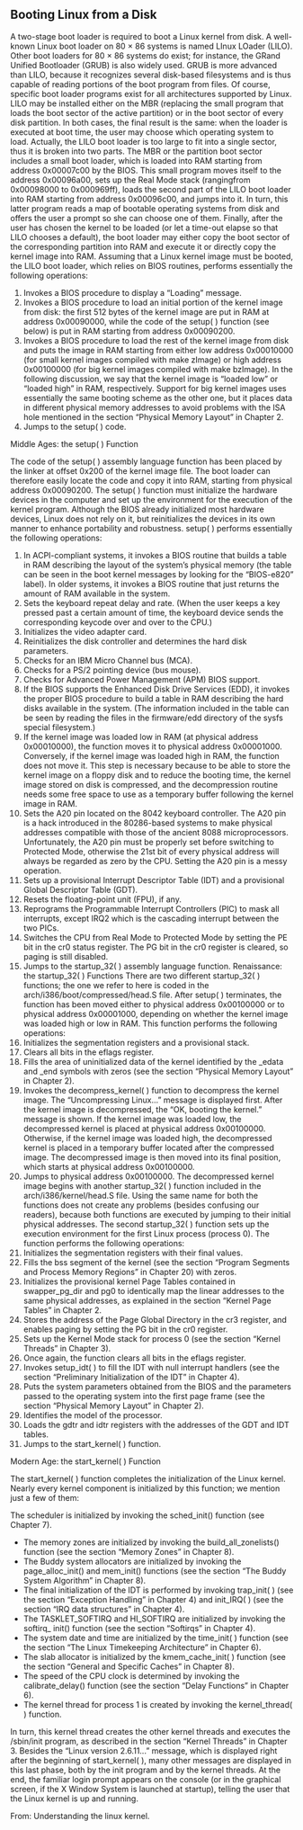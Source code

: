## Booting Linux from a Disk
A two-stage boot loader is required to boot a Linux kernel from disk. A well-known
Linux boot loader on 80 × 86 systems is named LInux LOader (LILO). Other boot
loaders for 80 × 86 systems do exist; for instance, the GRand Unified Bootloader
(GRUB) is also widely used. GRUB is more advanced than LILO, because it recognizes
several disk-based filesystems and is thus capable of reading portions of the
boot program from files. Of course, specific boot loader programs exist for all architectures
supported by Linux.
LILO may be installed either on the MBR (replacing the small program that loads the
boot sector of the active partition) or in the boot sector of every disk partition. In
both cases, the final result is the same: when the loader is executed at boot time, the
user may choose which operating system to load.
Actually, the LILO boot loader is too large to fit into a single sector, thus it is broken
into two parts. The MBR or the partition boot sector includes a small boot loader,
which is loaded into RAM starting from address 0x00007c00 by the BIOS. This small
program moves itself to the address 0x00096a00, sets up the Real Mode stack (rangingfrom 0x00098000 to 0x000969ff), loads the second part of the LILO boot loader into
RAM starting from address 0x00096c00, and jumps into it.
In turn, this latter program reads a map of bootable operating systems from disk and
offers the user a prompt so she can choose one of them. Finally, after the user has
chosen the kernel to be loaded (or let a time-out elapse so that LILO chooses a
default), the boot loader may either copy the boot sector of the corresponding partition
into RAM and execute it or directly copy the kernel image into RAM.
Assuming that a Linux kernel image must be booted, the LILO boot loader, which
relies on BIOS routines, performs essentially the following operations:
1. Invokes a BIOS procedure to display a “Loading” message.
2. Invokes a BIOS procedure to load an initial portion of the kernel image from
disk: the first 512 bytes of the kernel image are put in RAM at address
0x00090000, while the code of the setup( ) function (see below) is put in RAM
starting from address 0x00090200.
3. Invokes a BIOS procedure to load the rest of the kernel image from disk and puts
the image in RAM starting from either low address 0x00010000 (for small kernel
images compiled with make zImage) or high address 0x00100000 (for big kernel
images compiled with make bzImage). In the following discussion, we say that the
kernel image is “loaded low” or “loaded high” in RAM, respectively. Support for
big kernel images uses essentially the same booting scheme as the other one, but
it places data in different physical memory addresses to avoid problems with the
ISA hole mentioned in the section “Physical Memory Layout” in Chapter 2.
4. Jumps to the setup( ) code.


Middle Ages: the setup( ) Function

The code of the setup( ) assembly language function has been placed by the linker at
offset 0x200 of the kernel image file. The boot loader can therefore easily locate the
code and copy it into RAM, starting from physical address 0x00090200.
The setup( ) function must initialize the hardware devices in the computer and set
up the environment for the execution of the kernel program. Although the BIOS
already initialized most hardware devices, Linux does not rely on it, but reinitializes
the devices in its own manner to enhance portability and robustness. setup( ) performs
essentially the following operations:
1. In ACPI-compliant systems, it invokes a BIOS routine that builds a table in RAM
describing the layout of the system’s physical memory (the table can be seen in
the boot kernel messages by looking for the “BIOS-e820” label). In older systems,
it invokes a BIOS routine that just returns the amount of RAM available in
the system.
2. Sets the keyboard repeat delay and rate. (When the user keeps a key pressed past
a certain amount of time, the keyboard device sends the corresponding keycode
over and over to the CPU.)
3. Initializes the video adapter card.
4. Reinitializes the disk controller and determines the hard disk parameters.
5. Checks for an IBM Micro Channel bus (MCA).
6. Checks for a PS/2 pointing device (bus mouse).
7. Checks for Advanced Power Management (APM) BIOS support.
8. If the BIOS supports the Enhanced Disk Drive Services (EDD), it invokes the
proper BIOS procedure to build a table in RAM describing the hard disks available
in the system. (The information included in the table can be seen by reading
the files in the firmware/edd directory of the sysfs special filesystem.)
9. If the kernel image was loaded low in RAM (at physical address 0x00010000), the
function moves it to physical address 0x00001000. Conversely, if the kernel image
was loaded high in RAM, the function does not move it. This step is necessary
because to be able to store the kernel image on a floppy disk and to reduce the
booting time, the kernel image stored on disk is compressed, and the decompression
routine needs some free space to use as a temporary buffer following
the kernel image in RAM.
10. Sets the A20 pin located on the 8042 keyboard controller. The A20 pin is a hack
introduced in the 80286-based systems to make physical addresses compatible
with those of the ancient 8088 microprocessors. Unfortunately, the A20 pin
must be properly set before switching to Protected Mode, otherwise the 21st bit
of every physical address will always be regarded as zero by the CPU. Setting the
A20 pin is a messy operation.
11. Sets up a provisional Interrupt Descriptor Table (IDT) and a provisional Global
Descriptor Table (GDT).
12. Resets the floating-point unit (FPU), if any.
13. Reprograms the Programmable Interrupt Controllers (PIC) to mask all interrupts,
except IRQ2 which is the cascading interrupt between the two PICs.
14. Switches the CPU from Real Mode to Protected Mode by setting the PE bit in the
cr0 status register. The PG bit in the cr0 register is cleared, so paging is still
disabled.
15. Jumps to the startup_32( ) assembly language function.
Renaissance: the startup_32( ) Functions
There are two different startup_32( ) functions; the one we refer to here is coded in
the arch/i386/boot/compressed/head.S file. After setup( ) terminates, the function has
been moved either to physical address 0x00100000 or to physical address 0x00001000,
depending on whether the kernel image was loaded high or low in RAM.
This function performs the following operations:
1. Initializes the segmentation registers and a provisional stack.
2. Clears all bits in the eflags register.
3. Fills the area of uninitialized data of the kernel identified by the _edata and _end
symbols with zeros (see the section “Physical Memory Layout” in Chapter 2).
4. Invokes the decompress_kernel( ) function to decompress the kernel image. The
“Uncompressing Linux...” message is displayed first. After the kernel image is
decompressed, the “OK, booting the kernel.” message is shown. If the kernel
image was loaded low, the decompressed kernel is placed at physical address
0x00100000. Otherwise, if the kernel image was loaded high, the decompressed
kernel is placed in a temporary buffer located after the compressed image. The
decompressed image is then moved into its final position, which starts at physical
address 0x00100000.
5. Jumps to physical address 0x00100000.
The decompressed kernel image begins with another startup_32( ) function included
in the arch/i386/kernel/head.S file. Using the same name for both the functions does
not create any problems (besides confusing our readers), because both functions are
executed by jumping to their initial physical addresses.
The second startup_32( ) function sets up the execution environment for the first
Linux process (process 0). The function performs the following operations:
1. Initializes the segmentation registers with their final values.
2. Fills the bss segment of the kernel (see the section “Program Segments and Process
Memory Regions” in Chapter 20) with zeros.
3. Initializes the provisional kernel Page Tables contained in swapper_pg_dir and
pg0 to identically map the linear addresses to the same physical addresses, as
explained in the section “Kernel Page Tables” in Chapter 2.
4. Stores the address of the Page Global Directory in the cr3 register, and enables
paging by setting the PG bit in the cr0 register.
5. Sets up the Kernel Mode stack for process 0 (see the section “Kernel Threads” in
Chapter 3).
6. Once again, the function clears all bits in the eflags register.
7. Invokes setup_idt( ) to fill the IDT with null interrupt handlers (see the section
“Preliminary Initialization of the IDT” in Chapter 4).
8. Puts the system parameters obtained from the BIOS and the parameters passed
to the operating system into the first page frame (see the section “Physical Memory
Layout” in Chapter 2).
9. Identifies the model of the processor.
10. Loads the gdtr and idtr registers with the addresses of the GDT and IDT tables.
11. Jumps to the start_kernel( ) function.

Modern Age: the start_kernel( ) Function

The start_kernel( ) function completes the initialization of the Linux kernel. Nearly
every kernel component is initialized by this function; we mention just a few of
them:

The scheduler is initialized by invoking the sched_init() function (see Chapter 7).
* The memory zones are initialized by invoking the build_all_zonelists() function (see the section “Memory Zones” in Chapter 8).
* The Buddy system allocators are initialized by invoking the page_alloc_init() and mem_init() functions (see the section “The Buddy System Algorithm” in Chapter 8).
* The final initialization of the IDT is performed by invoking trap_init( ) (see the
section “Exception Handling” in Chapter 4) and init_IRQ( ) (see the section
“IRQ data structures” in Chapter 4).
* The TASKLET_SOFTIRQ and HI_SOFTIRQ are initialized by invoking the softirq_
init() function (see the section “Softirqs” in Chapter 4).
* The system date and time are initialized by the time_init( ) function (see the section “The Linux Timekeeping Architecture” in Chapter 6).
* The slab allocator is initialized by the kmem_cache_init( ) function (see the section “General and Specific Caches” in Chapter 8).
* The speed of the CPU clock is determined by invoking the calibrate_delay() function (see the section “Delay Functions” in Chapter 6).
* The kernel thread for process 1 is created by invoking the kernel_thread( ) function.

In turn, this kernel thread creates the other kernel threads and executes the
/sbin/init program, as described in the section “Kernel Threads” in Chapter 3.
Besides the “Linux version 2.6.11...” message, which is displayed right after the
beginning of start_kernel( ), many other messages are displayed in this last phase,
both by the init program and by the kernel threads. At the end, the familiar login
prompt appears on the console (or in the graphical screen, if the X Window System
is launched at startup), telling the user that the Linux kernel is up and running.

From: Understanding the linux kernel. 
